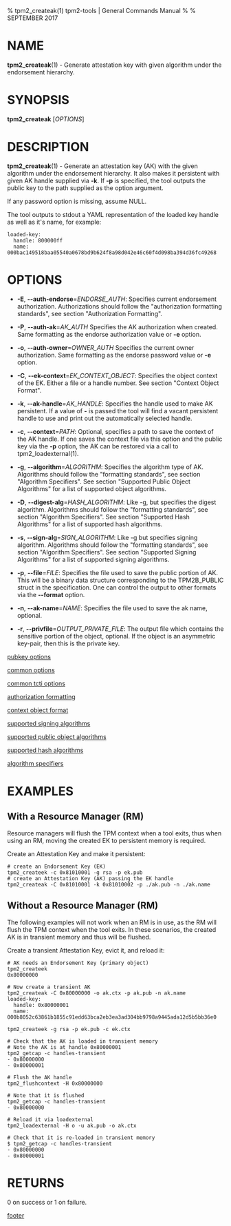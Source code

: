 % tpm2_createak(1) tpm2-tools | General Commands Manual
%
% SEPTEMBER 2017

# NAME

**tpm2_createak**(1) - Generate attestation key with given algorithm under the
endorsement hierarchy.

# SYNOPSIS

**tpm2_createak** [*OPTIONS*]

# DESCRIPTION

**tpm2_createak**(1) - Generate an attestation key (AK) with the given
algorithm under the endorsement hierarchy. It also makes it persistent
with given AK handle supplied via **-k**. If **-p** is specified, the
tool outputs the public key to the path supplied as the option argument.

If any password option is missing, assume NULL.

The tool outputs to stdout a YAML representation of the loaded key handle
as well as it's name, for example:
```
loaded-key:
  handle: 800000ff
  name: 000bac149518baa05540a0678bd9b624f8a98d042e46c60f4d098ba394d36fc49268
```

# OPTIONS

  * **-E**, **--auth-endorse**=_ENDORSE\_AUTH_:
    Specifies current endorsement authorization.
    Authorizations should follow the "authorization formatting standards", see section
    "Authorization Formatting".

  * **-P**, **--auth-ak**=_AK\_AUTH_
    Specifies the AK authorization when created.
    Same formatting as the endorse authorization value or **-e** option.

  * **-o**, **--auth-owner**=_OWNER\_AUTH_
    Specifies the current owner authorization.
    Same formatting as the endorse password value or **-e** option.

  * **-C**, **--ek-context**=_EK\_CONTEXT\_OBJECT_:
    Specifies the object context of the EK. Either a file or a handle number.
    See section "Context Object Format".

  * **-k**, **--ak-handle**=_AK\_HANDLE_:
    Specifies the handle used to make AK persistent.
    If a value of **-** is passed the tool will find a vacant persistent handle
    to use and print out the automatically selected handle.

  * **-c**, **--context**=_PATH_:
    Optional, specifies a path to save the context of the AK handle. If one saves
    the context file via this option and the public key via the **-p** option, the
    AK can be restored via a call to tpm2_loadexternal(1).

  * **-g**, **--algorithm**=_ALGORITHM_:
    Specifies the algorithm type of AK. Algorithms should follow the
    "formatting standards", see section "Algorithm Specifiers".
    See section "Supported Public Object Algorithms" for a list of supported
    object algorithms.

  * **-D**, **--digest-alg**=_HASH\_ALGORITHM_:
    Like -g, but specifies the digest algorithm. Algorithms should follow the
    "formatting standards", see section "Algorithm Specifiers".
    See section "Supported Hash Algorithms" for a list of supported hash
    algorithms.

  * **-s**, **--sign-alg**=_SIGN\_ALGORITHM_:
    Like -g but specifies signing algorithm. Algorithms should follow the
    "formatting standards", see section "Algorithm Specifiers".
    See section "Supported Signing Algorithms" for a list of supported
    signing algorithms.

  * **-p**, **--file**=_FILE_:
    Specifies the file used to save the public portion of AK. This will be a
    binary data structure corresponding to the TPM2B_PUBLIC struct in the
    specification. One can control the output to other formats via the
    **--format** option.

  * **-n**, **--ak-name**=_NAME_:
    Specifies the file used to save the ak name, optional.

  * **-r**, **--privfile**=_OUTPUT\_PRIVATE\_FILE_:
    The output file which contains the sensitive portion of the object, optional.
    If the object is an asymmetric key-pair, then this is the private key.

[pubkey options](common/pubkey.md)

[common options](common/options.md)

[common tcti options](common/tcti.md)

[authorization formatting](common/authorizations.md)

[context object format](commmon/ctxobj.md)

[supported signing algorithms](common/sign-alg.md)

[supported public object algorithms](common/object-alg.md)

[supported hash algorithms](common/hash.md)

[algorithm specifiers](common/alg.md)

# EXAMPLES
## With a Resource Manager (RM)

Resource managers will flush the TPM context when a tool exits, thus
when using an RM, moving the created EK to persistent memory is
required.

Create an Attestation Key and make it persistent:
```
# create an Endorsement Key (EK)
tpm2_createek -c 0x81010001 -g rsa -p ek.pub
# create an Attestation Key (AK) passing the EK handle
tpm2_createak -C 0x81010001 -k 0x81010002 -p ./ak.pub -n ./ak.name
```

## Without a Resource Manager (RM)

The following examples will not work when an RM is in use, as the RM will
flush the TPM context when the tool exits. In these scenarios, the created
AK is in transient memory and thus will be flushed.

Create a transient Attestation Key, evict it, and reload it:
```
# AK needs an Endorsement Key (primary object)
tpm2_createek
0x80000000

# Now create a transient AK
tpm2_createak -C 0x80000000 -o ak.ctx -p ak.pub -n ak.name
loaded-key:
  handle: 0x80000001
  name: 000b8052c63861b1855c91edd63bca2eb3ea3ad304bb9798a9445ada12d5b5bb36e0

tpm2_createek -g rsa -p ek.pub -c ek.ctx

# Check that the AK is loaded in transient memory
# Note the AK is at handle 0x80000001
tpm2_getcap -c handles-transient
- 0x80000000
- 0x80000001

# Flush the AK handle
tpm2_flushcontext -H 0x80000000

# Note that it is flushed
tpm2_getcap -c handles-transient
- 0x80000000

# Reload it via loadexternal
tpm2_loadexternal -H o -u ak.pub -o ak.ctx

# Check that it is re-loaded in transient memory
$ tpm2_getcap -c handles-transient
- 0x80000000
- 0x80000001

```

# RETURNS

0 on success or 1 on failure.

[footer](common/footer.md)
